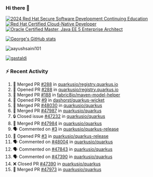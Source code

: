 ### Hi there 👋

<!--START_SECTION:badges-->
[![2024 Red Hat Secure Software Development Continuing Education](https://images.credly.com/size/110x110/images/36a76b78-c5bf-45cf-ac2c-48c3825260c7/blob)](http://www.credly.com/badges/c86e9a17-d2c3-4554-b890-7d0521710eb6 "2024 Red Hat Secure Software Development Continuing Education")
[![Red Hat Certified Cloud-Native Developer](https://images.credly.com/size/110x110/images/12ef4e4e-3d8d-4caf-9ab1-858c5bcb9619/image.png)](http://www.credly.com/badges/b6402e31-0894-48e6-b488-e2e551dcc809 "Red Hat Certified Cloud-Native Developer")
[![Oracle Certified Master, Java EE 5 Enterprise Architect](https://images.credly.com/size/110x110/images/1fa3549c-674c-4779-b3d6-d7d64eac2c23/Oracle-Certification-badge_OC-Master.png)](http://www.credly.com/badges/2565574e-b81d-410e-ab7d-24666ddcbe00 "Oracle Certified Master, Java EE 5 Enterprise Architect")
<!--END_SECTION:badges-->

[![George's GitHub stats](https://github-readme-stats.vercel.app/api?username=gastaldi&show=reviews,prs_merged&hide=contribs,prs&theme=transparent&show_icons=true)](https://github.com/anuraghazra/github-readme-stats)

<p align="left"> <img src="https://komarev.com/ghpvc/?username=gastaldi&label=Profile%20views&color=0e75b6&style=for-the-badge" alt="aayushsaini101" /> </p>

<p align="left"> <a href="https://github.com/ryo-ma/github-profile-trophy"><img src="https://github-profile-trophy.vercel.app/?username=gastaldi" alt="gastaldi" /></a> </p>

### :zap: Recent Activity

<!--START_SECTION:activity-->
1. 🎉 Merged PR [#288](https://github.com/quarkusio/registry.quarkus.io/pull/288) in [quarkusio/registry.quarkus.io](https://github.com/quarkusio/registry.quarkus.io)
2. 💪 Opened PR [#288](https://github.com/quarkusio/registry.quarkus.io/pull/288) in [quarkusio/registry.quarkus.io](https://github.com/quarkusio/registry.quarkus.io)
3. 🎉 Merged PR [#188](https://github.com/fabric8io/maven-model-helper/pull/188) in [fabric8io/maven-model-helper](https://github.com/fabric8io/maven-model-helper)
4. 💪 Opened PR [#9](https://github.com/dashorst/quarkus-wicket/pull/9) in [dashorst/quarkus-wicket](https://github.com/dashorst/quarkus-wicket)
5. 🎉 Merged PR [#48030](https://github.com/quarkusio/quarkus/pull/48030) in [quarkusio/quarkus](https://github.com/quarkusio/quarkus)
6. 🎉 Merged PR [#47987](https://github.com/quarkusio/quarkus/pull/47987) in [quarkusio/quarkus](https://github.com/quarkusio/quarkus)
7. 🔒 Closed issue [#47232](https://github.com/quarkusio/quarkus/issues/47232) in [quarkusio/quarkus](https://github.com/quarkusio/quarkus)
8. 🎉 Merged PR [#47984](https://github.com/quarkusio/quarkus/pull/47984) in [quarkusio/quarkus](https://github.com/quarkusio/quarkus)
9. 🗣 Commented on [#3](https://github.com/quarkusio/quarkus-release/pull/3#issuecomment-2901395058) in [quarkusio/quarkus-release](https://github.com/quarkusio/quarkus-release)
10. 💪 Opened PR [#3](https://github.com/quarkusio/quarkus-release/pull/3) in [quarkusio/quarkus-release](https://github.com/quarkusio/quarkus-release)
11. 🗣 Commented on [#48004](https://github.com/quarkusio/quarkus/issues/48004#issuecomment-2901207288) in [quarkusio/quarkus](https://github.com/quarkusio/quarkus)
12. 🗣 Commented on [#47843](https://github.com/quarkusio/quarkus/pull/47843#issuecomment-2896167384) in [quarkusio/quarkus](https://github.com/quarkusio/quarkus)
13. 🗣 Commented on [#47390](https://github.com/quarkusio/quarkus/pull/47390#issuecomment-2896161268) in [quarkusio/quarkus](https://github.com/quarkusio/quarkus)
14. ❌ Closed PR [#47390](https://github.com/quarkusio/quarkus/pull/47390) in [quarkusio/quarkus](https://github.com/quarkusio/quarkus)
15. 🎉 Merged PR [#47973](https://github.com/quarkusio/quarkus/pull/47973) in [quarkusio/quarkus](https://github.com/quarkusio/quarkus)
<!--END_SECTION:activity-->
